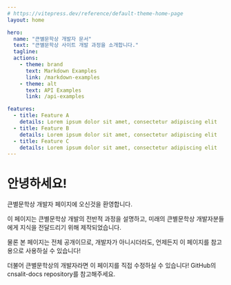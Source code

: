 ```yaml
---
# https://vitepress.dev/reference/default-theme-home-page
layout: home

hero:
  name: "큰별문학상 개발자 문서"
  text: "큰별문학상 사이트 개발 과정을 소개합니다."
  tagline: 
  actions:
    - theme: brand
      text: Markdown Examples
      link: /markdown-examples
    - theme: alt
      text: API Examples
      link: /api-examples

features:
  - title: Feature A
    details: Lorem ipsum dolor sit amet, consectetur adipiscing elit
  - title: Feature B
    details: Lorem ipsum dolor sit amet, consectetur adipiscing elit
  - title: Feature C
    details: Lorem ipsum dolor sit amet, consectetur adipiscing elit
---
```


# 안녕하세요!

큰별문학상 개발자 페이지에 오신것을 환영합니다.

이 페이지는 큰별문학상 개발의 전반적 과정을 설명하고, 미래의 큰별문학상 개발자분들에게 지식을 전달드리기 위해 제작되었습니다.

물론 본 페이지는 전체 공개이므로, 개발자가 아니시더라도, 언제든지 이 페이지를 참고용으로 사용하실 수 있습니다!

더불어 큰별문학상의 개발자라면 이 페이지를 직접 수정하실 수 있습니다! GitHub의 cnsalit-docs repository를 참고해주세요.
